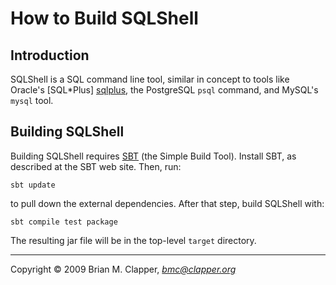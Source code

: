 How to Build SQLShell
=====================

Introduction
------------

SQLShell is a SQL command line tool, similar in concept to tools like
Oracle's [SQL*Plus] [sqlplus], the PostgreSQL `psql` command, and
MySQL's `mysql` tool.

  [sqlplus]: http://www.oracle.com/technology/docs/tech/sql_plus/index.html

Building SQLShell
-----------------

Building SQLShell requires [SBT][sbt] (the Simple Build Tool). Install SBT,
as described at the SBT web site. Then, run:

[sbt]: http://code.google.com/p/simple-build-tool

    sbt update

to pull down the external dependencies. After that step, build SQLShell
with:

    sbt compile test package

The resulting jar file will be in the top-level `target` directory.

---
Copyright &copy; 2009 Brian M. Clapper, <i>bmc@clapper.org</i>


